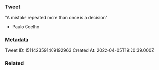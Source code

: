 ### Tweet
"A mistake repeated more than once is a decision"

- Paulo Coelho

### Metadata
Tweet ID: 1511423591409192963
Created At: 2022-04-05T19:20:39.000Z

### Related


